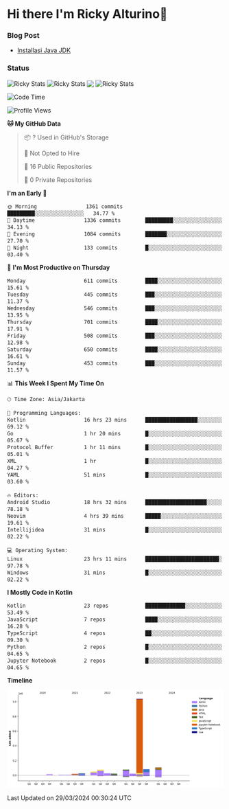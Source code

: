 # Hi there I'm Ricky Alturino👋

### Blog Post

<!-- BLOG-POST-LIST:START -->

- [Installasi Java JDK](https://onirutla.medium.com/installasi-java-jdk-ec701beeb5cb?source=rss-d9d81c918cc9------2)
<!-- BLOG-POST-LIST:END -->

### Status

<img align="center" alt="Ricky Stats" src="https://github-readme-stats.vercel.app/api?username=Alturino&theme=dark&show_icons=true&hide_border=false" />
<img align="center" alt="Ricky Stats" src="https://github-readme-stats.vercel.app/api/top-langs/?username=Alturino&theme=dark&show_icons=true&layout=compact"/>
<img align="center" width="640px" src="https://github-readme-stats.vercel.app/api/wakatime?username=Alturino&layout=compact&hide_border=true&theme=dark">
<img align="center" alt="Ricky Stats" src="https://leetcard.jacoblin.cool/onirutla?border=0&radius=20&ext=activity"/>

<!--START_SECTION:waka-->
![Code Time](http://img.shields.io/badge/Code%20Time-154%20hrs%2015%20mins-blue)

![Profile Views](http://img.shields.io/badge/Profile%20Views-0-blue)

**🐱 My GitHub Data** 

> 📦 ? Used in GitHub's Storage 
 > 
> 🚫 Not Opted to Hire
 > 
> 📜 16 Public Repositories 
 > 
> 🔑 0 Private Repositories 
 > 
**I'm an Early 🐤** 

```text
🌞 Morning                1361 commits        █████████░░░░░░░░░░░░░░░░   34.77 % 
🌆 Daytime                1336 commits        █████████░░░░░░░░░░░░░░░░   34.13 % 
🌃 Evening                1084 commits        ███████░░░░░░░░░░░░░░░░░░   27.70 % 
🌙 Night                  133 commits         █░░░░░░░░░░░░░░░░░░░░░░░░   03.40 % 
```
📅 **I'm Most Productive on Thursday** 

```text
Monday                   611 commits         ████░░░░░░░░░░░░░░░░░░░░░   15.61 % 
Tuesday                  445 commits         ███░░░░░░░░░░░░░░░░░░░░░░   11.37 % 
Wednesday                546 commits         ███░░░░░░░░░░░░░░░░░░░░░░   13.95 % 
Thursday                 701 commits         ████░░░░░░░░░░░░░░░░░░░░░   17.91 % 
Friday                   508 commits         ███░░░░░░░░░░░░░░░░░░░░░░   12.98 % 
Saturday                 650 commits         ████░░░░░░░░░░░░░░░░░░░░░   16.61 % 
Sunday                   453 commits         ███░░░░░░░░░░░░░░░░░░░░░░   11.57 % 
```


📊 **This Week I Spent My Time On** 

```text
🕑︎ Time Zone: Asia/Jakarta

💬 Programming Languages: 
Kotlin                   16 hrs 23 mins      █████████████████░░░░░░░░   69.12 % 
Go                       1 hr 20 mins        █░░░░░░░░░░░░░░░░░░░░░░░░   05.67 % 
Protocol Buffer          1 hr 11 mins        █░░░░░░░░░░░░░░░░░░░░░░░░   05.01 % 
XML                      1 hr                █░░░░░░░░░░░░░░░░░░░░░░░░   04.27 % 
YAML                     51 mins             █░░░░░░░░░░░░░░░░░░░░░░░░   03.60 % 

🔥 Editors: 
Android Studio           18 hrs 32 mins      ████████████████████░░░░░   78.18 % 
Neovim                   4 hrs 39 mins       █████░░░░░░░░░░░░░░░░░░░░   19.61 % 
Intellijidea             31 mins             █░░░░░░░░░░░░░░░░░░░░░░░░   02.22 % 

💻 Operating System: 
Linux                    23 hrs 11 mins      ████████████████████████░   97.78 % 
Windows                  31 mins             █░░░░░░░░░░░░░░░░░░░░░░░░   02.22 % 
```

**I Mostly Code in Kotlin** 

```text
Kotlin                   23 repos            █████████████░░░░░░░░░░░░   53.49 % 
JavaScript               7 repos             ████░░░░░░░░░░░░░░░░░░░░░   16.28 % 
TypeScript               4 repos             ██░░░░░░░░░░░░░░░░░░░░░░░   09.30 % 
Python                   2 repos             █░░░░░░░░░░░░░░░░░░░░░░░░   04.65 % 
Jupyter Notebook         2 repos             █░░░░░░░░░░░░░░░░░░░░░░░░   04.65 % 
```



**Timeline**

![Lines of Code chart](https://raw.githubusercontent.com/Alturino/Alturino/main/assets/bar_graph.png)


 Last Updated on 29/03/2024 00:30:24 UTC
<!--END_SECTION:waka-->
